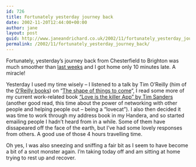 ```yaml
---
id: 726
title: Fortunately yesterday journey back
date: 2002-11-20T12:44:00+00:00
author: jane
layout: post
guid: http://www.janeandrichard.co.uk/2002/11/fortunately_yesterday_journey_back
permalink: /2002/11/fortunately_yesterday_journey_back/
---
```

Fortunately, yesterday&#8217;s journey back from Chesterfield to Brighton was much smoother than [last weeks](http://www.janeandrichard.co.uk/2002/11/yesterday_was_the_worst) and I got home only 10 minutes late. A miracle!

Yesterday I used my time wisely &#8211; I listened to a talk by Tim O&#8217;Reilly (him of the [O&#8217;Reilly books](http://www.oreilly.com/)) on &#8220;[The shape of things to come](http://technetcast.ddj.com/tnc_play_stream.html?stream_id=696)&#8220;, I read some more of my current work-related book [&#8220;Love is the killer App&#8221; by Tim Sanders](http://www.amazon.co.uk/exec/obidos/ASIN/0340824867/richarddallaway) (another good read, this time about the power of networking with other people and helping people out &#8211; being a &#8220;lovecat&#8221;). I also then decided it was time to work through my address book in my Handera, and so started emailing people I hadn&#8217;t heard from in a while. Some of them have dissapeared off the face of the earth, but I&#8217;ve had some lovely responses from others. A good use of those 4 hours travelling time.

Oh yes, I was also sneezing and sniffing a fair bit as I seem to have become a bit of a snot monster again. I&#8217;m taking today off and am sitting at home trying to rest up and recover.